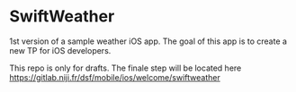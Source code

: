 # SwiftWeather

1st version of a sample weather iOS app. 
The goal of this app is to create a new TP for iOS developers.

This repo is only for drafts. The finale step will be located here https://gitlab.niji.fr/dsf/mobile/ios/welcome/swiftweather